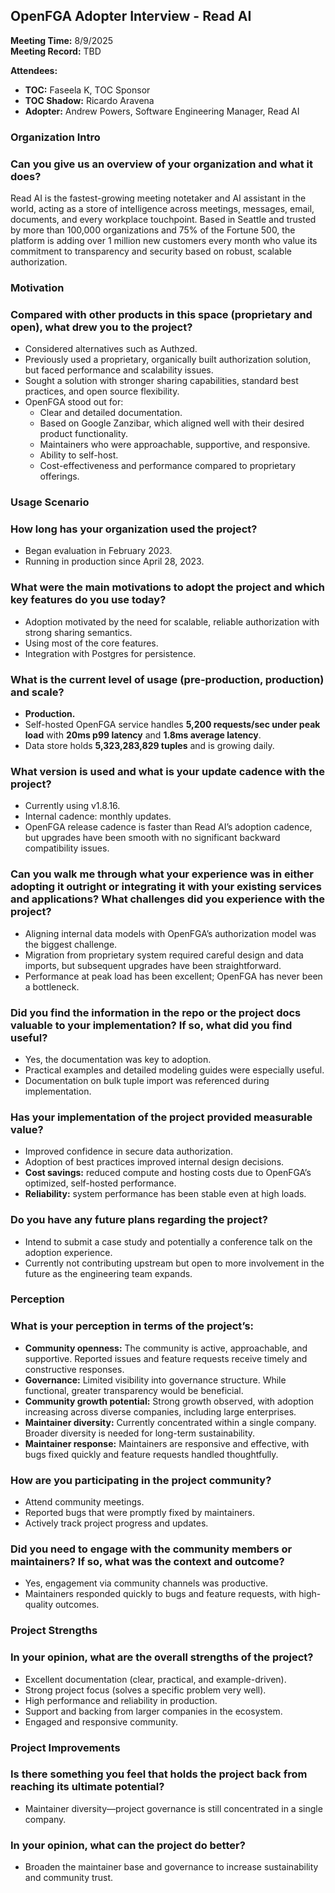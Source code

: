 ## OpenFGA Adopter Interview - Read AI

**Meeting Time:** 8/9/2025  
**Meeting Record:** TBD  

**Attendees:**  
- **TOC:** Faseela K, TOC Sponsor
- **TOC Shadow:** Ricardo Aravena  
- **Adopter:** Andrew Powers, Software Engineering Manager, Read AI

### Organization Intro
### Can you give us an overview of your organization and what it does?  
Read AI is the fastest-growing meeting notetaker and AI assistant in the world, acting as a store of intelligence across meetings, messages, email, documents, and every workplace touchpoint. Based in Seattle and trusted by more than 100,000 organizations and 75% of the Fortune 500, the platform is adding over 1 million new customers every month who value its commitment to transparency and security based on robust, scalable authorization.  

### Motivation
### Compared with other products in this space (proprietary and open), what drew you to the project?  
- Considered alternatives such as Authzed.  
- Previously used a proprietary, organically built authorization solution, but faced performance and scalability issues.  
- Sought a solution with stronger sharing capabilities, standard best practices, and open source flexibility.  
- OpenFGA stood out for:  
  - Clear and detailed documentation.  
  - Based on Google Zanzibar, which aligned well with their desired product functionality.  
  - Maintainers who were approachable, supportive, and responsive.  
  - Ability to self-host.  
  - Cost-effectiveness and performance compared to proprietary offerings.  

### Usage Scenario
### How long has your organization used the project?  
- Began evaluation in February 2023.  
- Running in production since April 28, 2023.  

### What were the main motivations to adopt the project and which key features do you use today?  
- Adoption motivated by the need for scalable, reliable authorization with strong sharing semantics.  
- Using most of the core features.  
- Integration with Postgres for persistence.  

### What is the current level of usage (pre-production, production) and scale?  
- **Production.**  
- Self-hosted OpenFGA service handles **5,200 requests/sec under peak load** with **20ms p99 latency** and **1.8ms average latency**.  
- Data store holds **5,323,283,829 tuples** and is growing daily.  

### What version is used and what is your update cadence with the project?  
- Currently using v1.8.16.  
- Internal cadence: monthly updates.  
- OpenFGA release cadence is faster than Read AI’s adoption cadence, but upgrades have been smooth with no significant backward compatibility issues.  

### Can you walk me through what your experience was in either adopting it outright or integrating it with your existing services and applications? What challenges did you experience with the project?  
- Aligning internal data models with OpenFGA’s authorization model was the biggest challenge.  
- Migration from proprietary system required careful design and data imports, but subsequent upgrades have been straightforward.  
- Performance at peak load has been excellent; OpenFGA has never been a bottleneck.  

### Did you find the information in the repo or the project docs valuable to your implementation? If so, what did you find useful?  
- Yes, the documentation was key to adoption.  
- Practical examples and detailed modeling guides were especially useful.  
- Documentation on bulk tuple import was referenced during implementation.  

### Has your implementation of the project provided measurable value?  
- Improved confidence in secure data authorization.  
- Adoption of best practices improved internal design decisions.  
- **Cost savings:** reduced compute and hosting costs due to OpenFGA’s optimized, self-hosted performance.  
- **Reliability:** system performance has been stable even at high loads.  

### Do you have any future plans regarding the project?  
- Intend to submit a case study and potentially a conference talk on the adoption experience.  
- Currently not contributing upstream but open to more involvement in the future as the engineering team expands.  

### Perception
### What is your perception in terms of the project’s:  
- **Community openness:** The community is active, approachable, and supportive. Reported issues and feature requests receive timely and constructive responses.  
- **Governance:** Limited visibility into governance structure. While functional, greater transparency would be beneficial.  
- **Community growth potential:** Strong growth observed, with adoption increasing across diverse companies, including large enterprises.  
- **Maintainer diversity:** Currently concentrated within a single company. Broader diversity is needed for long-term sustainability.  
- **Maintainer response:** Maintainers are responsive and effective, with bugs fixed quickly and feature requests handled thoughtfully.  

### How are you participating in the project community?  
- Attend community meetings.  
- Reported bugs that were promptly fixed by maintainers.  
- Actively track project progress and updates.  

### Did you need to engage with the community members or maintainers? If so, what was the context and outcome?  
- Yes, engagement via community channels was productive.  
- Maintainers responded quickly to bugs and feature requests, with high-quality outcomes.  

### Project Strengths
### In your opinion, what are the overall strengths of the project?  
- Excellent documentation (clear, practical, and example-driven).  
- Strong project focus (solves a specific problem very well).  
- High performance and reliability in production.  
- Support and backing from larger companies in the ecosystem.  
- Engaged and responsive community.  

### Project Improvements
### Is there something you feel that holds the project back from reaching its ultimate potential?  
- Maintainer diversity—project governance is still concentrated in a single company.  

### In your opinion, what can the project do better?  
- Broaden the maintainer base and governance to increase sustainability and community trust.
